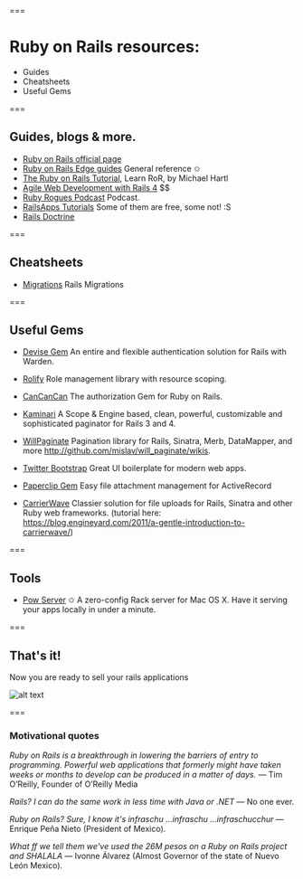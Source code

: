===
# Ruby on Rails resources:

- Guides
- Cheatsheets
- Useful Gems

===

## Guides, blogs & more.

* [Ruby on Rails official page](http://rubyonrails.org)
* [Ruby on Rails Edge guides](http://edgeguides.rubyonrails.org/) General reference &#10025; 
* [The Ruby on Rails Tutorial](https://www.railstutorial.org/book/beginning), Learn RoR, by Michael Hartl
* [Agile Web Development with Rails 4](https://pragprog.com/book/rails4/agile-web-development-with-rails) $$
* [Ruby Rogues Podcast](http://devchat.tv/ruby-rogues) Podcast.
* [RailsApps Tutorials](https://tutorials.railsapps.org/rails-tutorial?_ga=1.90123803.1662369699.1433433601) Some of them are free, some not! :S
* [Rails Doctrine](http://rubyonrails.org/doctrine)

===

## Cheatsheets

* [Migrations](https://gist.github.com/amejiarosario/2950888) Rails Migrations

===

## Useful Gems

* [Devise Gem](https://github.com/plataformatec/devise) An entire and flexible authentication solution for Rails with Warden.
* [Rolify](https://github.com/RolifyCommunity/rolify) Role management library with resource scoping.
* [CanCanCan](https://github.com/CanCanCommunity/cancancan) The authorization Gem for Ruby on Rails.
* [Kaminari](https://github.com/amatsuda/kaminari) A Scope & Engine based, clean, powerful, customizable and sophisticated paginator for Rails 3 and 4.
* [WillPaginate](https://github.com/mislav/will_paginate) Pagination library for Rails, Sinatra, Merb, DataMapper, and more http://github.com/mislav/will_paginate/wikis.

* [Twitter Bootstrap](https://github.com/seyhunak/twitter-bootstrap-rails) Great UI boilerplate for modern web apps.
* [Paperclip Gem](https://github.com/thoughtbot/paperclip) Easy file attachment management for ActiveRecord
* [CarrierWave](https://github.com/carrierwaveuploader/carrierwave) Classier solution for file uploads for Rails, Sinatra and other Ruby web frameworks. (tutorial here: https://blog.engineyard.com/2011/a-gentle-introduction-to-carrierwave/)

===

## Tools

* [Pow Server](http://pow.cx) &#10025; A zero-config Rack server for Mac OS X. Have it serving your apps locally in under a minute.

===

## That's it!

Now you are ready to sell your rails applications

![alt text](http://tclhost.com/fWb9tHt.gif "Now you are ready to sell your rails applications")

===

### Motivational quotes

_Ruby on Rails is a breakthrough in lowering the barriers of entry to programming. Powerful web applications that formerly might have taken weeks or months to develop can be produced in a matter of days._ 
— Tim O’Reilly, Founder of O’Reilly Media

_Rails? I can do the same work in less time with Java or .NET_ 
— No one ever.

_Ruby on Rails? Sure, I know it's infraschu …infraschu …infraschucchur_ 
— Enrique Peña Nieto (President of Mexico).

_What ff we tell them we've used the 26M pesos on a Ruby on Rails project and SHALALA_ 
— Ivonne Álvarez (Almost Governor of the state of Nuevo León Mexico).